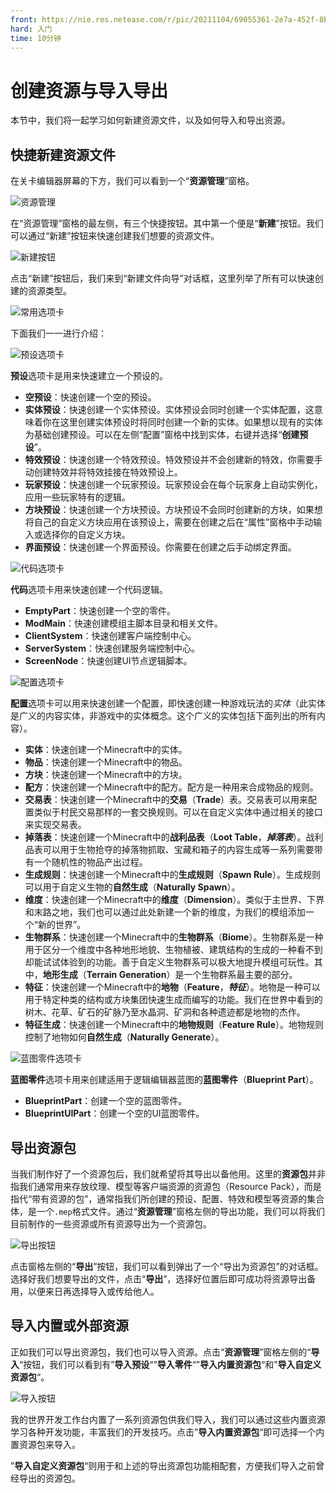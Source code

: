 ```yaml
---
front: https://nie.res.netease.com/r/pic/20211104/69055361-2e7a-452f-8b1a-f23e1262a03a.jpg
hard: 入门
time: 10分钟
---
```


# 创建资源与导入导出

本节中，我们将一起学习如何新建资源文件，以及如何导入和导出资源。

## 快捷新建资源文件

在关卡编辑器屏幕的下方，我们可以看到一个“**资源管理**”窗格。

![资源管理](./images/5.2_resource_manager_window.png)

在“资源管理”窗格的最左侧，有三个快捷按钮。其中第一个便是“**新建**”按钮。我们可以通过“新建”按钮来快速创建我们想要的资源文件。

![新建按钮](./images/5.2_new_button.png)

点击“新建”按钮后，我们来到“新建文件向导”对话框，这里列举了所有可以快速创建的资源类型。

![常用选项卡](./images/5.2_new_file_wizard_popular.png)

下面我们一一进行介绍：

![预设选项卡](./images/5.2_new_file_wizard_preset.png)

**预设**选项卡是用来快速建立一个预设的。

- **空预设**：快速创建一个空的预设。
- **实体预设**：快速创建一个实体预设。实体预设会同时创建一个实体配置，这意味着你在这里创建实体预设时将同时创建一个新的实体。如果想以现有的实体为基础创建预设。可以在左侧“配置”窗格中找到实体，右键并选择“**创建预设**”。
- **特效预设**：快速创建一个特效预设。特效预设并不会创建新的特效，你需要手动创建特效并将特效挂接在特效预设上。
- **玩家预设**：快速创建一个玩家预设。玩家预设会在每个玩家身上自动实例化，应用一些玩家特有的逻辑。
- **方块预设**：快速创建一个方块预设。方块预设不会同时创建新的方块，如果想将自己的自定义方块应用在该预设上，需要在创建之后在“属性”窗格中手动输入或选择你的自定义方块。
- **界面预设**：快速创建一个界面预设。你需要在创建之后手动绑定界面。

![代码选项卡](./images/5.2_new_file_wizard_code.png)

**代码**选项卡用来快速创建一个代码逻辑。

- **EmptyPart**：快速创建一个空的零件。
- **ModMain**：快速创建模组主脚本目录和相关文件。
- **ClientSystem**：快速创建客户端控制中心。
- **ServerSystem**：快速创建服务端控制中心。
- **ScreenNode**：快速创建UI节点逻辑脚本。

![配置选项卡](./images/5.2_new_file_wizard_config.png)

**配置**选项卡可以用来快速创建一个配置，即快速创建一种游戏玩法的*实体*（此实体是广义的内容实体，非游戏中的实体概念。这个广义的实体包括下面列出的所有内容）。

- **实体**：快速创建一个Minecraft中的实体。
- **物品**：快速创建一个Minecraft中的物品。
- **方块**：快速创建一个Minecraft中的方块。
- **配方**：快速创建一个Minecraft中的配方。配方是一种用来合成物品的规则。
- **交易表**：快速创建一个Minecraft中的**交易**（**Trade**）表。交易表可以用来配置类似于村民交易那样的一套交换规则。可以在自定义实体中通过相关的接口来实现交易表。
- **掉落表**：快速创建一个Minecraft中的**战利品表**（**Loot Table**，***掉落表***）。战利品表可以用于生物抢夺的掉落物抓取、宝藏和箱子的内容生成等一系列需要带有一个随机性的物品产出过程。
- **生成规则**：快速创建一个Minecraft中的**生成规则**（**Spawn Rule**）。生成规则可以用于自定义生物的**自然生成**（**Naturally Spawn**）。
- **维度**：快速创建一个Minecraft中的**维度**（**Dimension**）。类似于主世界、下界和末路之地，我们也可以通过此处新建一个新的维度，为我们的模组添加一个“新的世界”。
- **生物群系**：快速创建一个Minecraft中的**生物群系**（**Biome**）。生物群系是一种用于区分一个维度中各种地形地貌、生物植被、建筑结构的生成的一种看不到却能试试体验到的功能。善于自定义生物群系可以极大地提升模组可玩性。其中，**地形生成**（**Terrain Generation**）是一个生物群系最主要的部分。
- **特征**：快速创建一个Minecraft中的**地物**（**Feature**，***特征***）。地物是一种可以用于特定种类的结构或方块集团快速生成而编写的功能。我们在世界中看到的树木、花草、矿石的矿脉乃至水晶洞、矿洞和各种遗迹都是地物的杰作。
- **特征生成**：快速创建一个Minecraft中的**地物规则**（**Feature Rule**）。地物规则控制了地物如何**自然生成**（**Naturally Generate**）。

![蓝图零件选项卡](./images/5.2_new_file_wizard_blueprint_part.png)

**蓝图零件**选项卡用来创建适用于逻辑编辑器蓝图的**蓝图零件**（**Blueprint Part**）。

- **BlueprintPart**：创建一个空的蓝图零件。
- **BlueprintUIPart**：创建一个空的UI蓝图零件。

## 导出资源包

当我们制作好了一个资源包后，我们就希望将其导出以备他用。这里的**资源包**并非指我们通常用来存放纹理、模型等客户端资源的资源包（Resource Pack），而是指代“带有资源的包”，通常指我们所创建的预设、配置、特效和模型等资源的集合体，是一个`.mep`格式文件。通过“**资源管理**”窗格左侧的导出功能，我们可以将我们目前制作的一些资源或所有资源导出为一个资源包。

![导出按钮](./images/5.2_export_button.png)

点击窗格左侧的“**导出**”按钮，我们可以看到弹出了一个“导出为资源包”的对话框。选择好我们想要导出的文件，点击“**导出**”，选择好位置后即可成功将资源导出备用，以便来日再选择导入或传给他人。

## 导入内置或外部资源

正如我们可以导出资源包，我们也可以导入资源。点击“**资源管理**”窗格左侧的“**导入**“按钮，我们可以看到有”**导入预设**“”**导入零件**“”**导入内置资源包**“和”**导入自定义资源包**“。

![导入按钮](./images/5.2_import_button.png)

我的世界开发工作台内置了一系列资源包供我们导入，我们可以通过这些内置资源学习各种开发功能，丰富我们的开发技巧。点击”**导入内置资源包**“即可选择一个内置资源包来导入。

”**导入自定义资源包**“则用于和上述的导出资源包功能相配套，方便我们导入之前曾经导出的资源包。